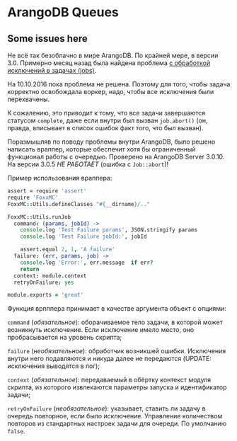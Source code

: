 # ArangoDB Queues

## Some issues here

Не всё так безоблачно в мире ArangoDB. По крайней мере, в версии 3.0. Примерно
месяц назад была найдена проблема [с обработкой исключений в задачах (jobs)](https://github.com/arangodb/arangodb/issues/2042).

На 10.10.2016 пока проблема не решена. Поэтому для того, чтобы задача корректно
освобождала воркер, надо, чтобы все исключения были перехвачены.

К сожалению, это приводит к тому, что все задачи завершаются статусом `complete`,
даже если внутри был вызван `job.abort()` (он, правда, вписывает в список ошибок
факт того, что был вызван).

Поразмышляв по поводу проблемы внутри ArangoDB, было решено написать враппер,
которые обеспечит хотя бы ограниченный функционал работы с очередью. Проверено
на ArangoDB Server 3.0.10. На версии 3.0.5 *НЕ РАБОТАЕТ* (ошибка с `Job::abort`)!

Пример использования враппера:

```coffee
assert = require 'assert'
require 'FoxxMC'
FoxxMC::Utils.defineClasses "#{__dirname}/.."

FoxxMC::Utils.runJob
  command: (params, jobId) ->
    console.log 'Test Failure params', JSON.stringify params
    console.log 'Test Failure jobId:', jobId

    assert.equal 2, 1, 'A failure'
  failure: (err, params, job) ->
    console.log 'Error:', err.message  if err?
    return
  context: module.context
  retryOnFailure: yes

module.exports = 'great'
```

Функция врпппера принимает в качестве аргумента объект с опциями:

`command` (_обязательное_): оборачиваемое тело задачи, в которой может
возникнуть исключение. Если исключение имело место, оно пробрасывается на
уровень скрипта;

`failure` (_необязательное_): обработчик возникшей ошибки. Исключения внутри
него подавляются и никуда далее не передаются (UPDATE: исключения выводятся в лог);

`context` (_обязательное_): передаваемый в обёртку контекст модуля скрипта,
из которого извлекаются параметры запуска и идентификатор задачи;

`retryOnFailure` (_необязательное_): указывает, ставить ли задачу в очередь
повторное, если было исключение. Управление количеством повторов из стандартных
настроек задачи для очереди. По умолчанию `false`.
